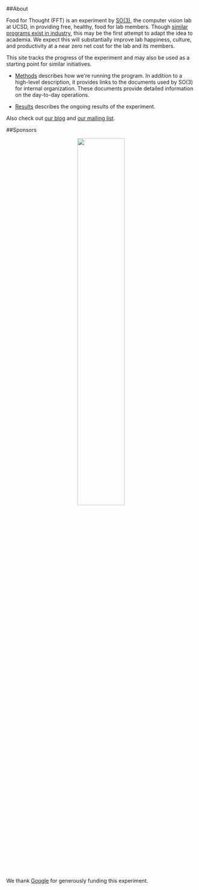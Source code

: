##About      
      
Food for Thought (FFT) is an experiment by [SO(3)](http://vision.ucsd.edu/), the computer vision lab at UCSD, in providing free, healthy, food for lab members.
Though [similar programs exist in industry](http://www.flickr.com/photos/brettlider/sets/154249/), this may be the first attempt to adapt the idea to academia.
We expect this will substantially improve lab happiness, culture, and productivity at a near zero net cost for the lab and its members.

This site tracks the progress of the experiment and may also be used as a starting point for similar initiatives.

* [Methods](methods) describes how we're running the program.
In addition to a high-level description, it provides links to the documents used by SO(3) for internal organization.
These documents provide detailed information on the day-to-day operations.

* [Results](results) describes the ongoing results of the experiment.

Also check out [our blog](blog) and [our mailing list](group).	

##Sponsors

<div id="wrapper" style="width:100%; text-align:center">
<a href="http://google.com">
    <img src="http://www.archiveteam.org/images/4/40/Google_Logo.png" style="width:50%">
</a>
</div>

We thank [Google](http://google.com) for generously funding this experiment.